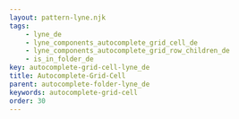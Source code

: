 ```yaml
---
layout: pattern-lyne.njk
tags: 
    - lyne_de
    - lyne_components_autocomplete_grid_cell_de
    - lyne_components_autocomplete_grid_row_children_de
    - is_in_folder_de
key: autocomplete-grid-cell-lyne_de
title: Autocomplete-Grid-Cell
parent: autocomplete-folder-lyne_de
keywords: autocomplete-grid-cell
order: 30
---
```

